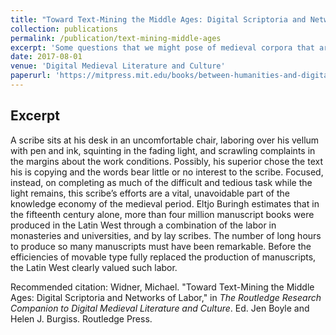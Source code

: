 ```yaml
---
title: "Toward Text-Mining the Middle Ages: Digital Scriptoria and Networks of Labor"
collection: publications
permalink: /publication/text-mining-middle-ages
excerpt: 'Some questions that we might pose of medieval corpora that are currently impossible to answer definitively, but that would become possible if we encourage digital scriptoria include: How did genres develop and change over time? What are the salient stylistic features of genres and vernacular literatures? Do these stylistic or topical markers vary across regions within the same language?'
date: 2017-08-01
venue: 'Digital Medieval Literature and Culture'
paperurl: 'https://mitpress.mit.edu/books/between-humanities-and-digital'
---
```


Excerpt
------
A scribe sits at his desk in an uncomfortable chair, laboring over his vellum with pen and ink, squinting in the fading light, and scrawling complaints in the margins about the work conditions. Possibly, his superior chose the text his is copying and the words bear little or no interest to the scribe. Focused, instead, on completing as much of the difficult and tedious task while the light remains, this scribe’s efforts are a vital, unavoidable part of the knowledge economy of the medieval period. Eltjo Buringh estimates that in the fifteenth century alone, more than four million manuscript books were produced in the Latin West through a combination of the labor in monasteries and universities, and by lay scribes. The number of long hours to produce so many manuscripts must have been remarkable. Before the efficiencies of movable type fully replaced the production of manuscripts, the Latin West clearly valued such labor. 

Recommended citation: Widner, Michael. "Toward Text-Mining the Middle Ages: Digital Scriptoria and Networks of Labor," in _The Routledge Research Companion to Digital Medieval Literature and Culture_. Ed. Jen Boyle and Helen J. Burgiss. Routledge Press.